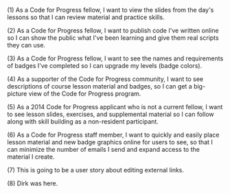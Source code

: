 (1) As a Code for Progress fellow, I want to view the slides from the day's lessons so that I can review material and practice skills.

(2) As a Code for Progress fellow, I want to publish code I've written online so I can show the public what I've been learning and give them real scripts they can use.

(3) As a Code for Progress fellow, I want to see the names and requirements of badges I've completed so I can upgrade my levels (badge colors).

(4) As a supporter of the Code for Progress community, I want to see descriptions of course lesson material and badges, so I can get a big-picture view of the Code for Progress program.

(5) As a 2014 Code for Progress applicant who is not a current fellow, I want to see lesson slides, exercises, and supplemental material so I can follow along with skill building as a non-resident participant.

(6) As a Code for Progress staff member, I want to quickly and easily place lesson material and new badge graphics online for users to see, so that I can minimize the number of emails I send and expand access to the material I create.

(7) This is going to be a user story about editing external links.

(8) Dirk was here.


